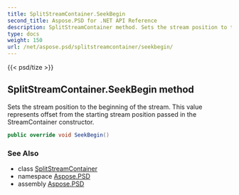 ```yaml
---
title: SplitStreamContainer.SeekBegin
second_title: Aspose.PSD for .NET API Reference
description: SplitStreamContainer method. Sets the stream position to the beginning of the stream. This value represents offset from the starting stream position passed in the StreamContainer constructor
type: docs
weight: 150
url: /net/aspose.psd/splitstreamcontainer/seekbegin/
---
```

{{< psd/tize >}}
## SplitStreamContainer.SeekBegin method

Sets the stream position to the beginning of the stream. This value represents offset from the starting stream position passed in the StreamContainer constructor.

```csharp
public override void SeekBegin()
```

### See Also

* class [SplitStreamContainer](../)
* namespace [Aspose.PSD](../../../aspose.psd/)
* assembly [Aspose.PSD](../../../)


